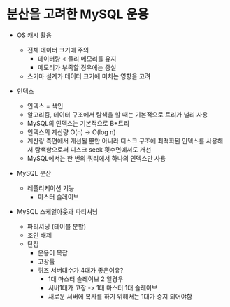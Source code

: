 # 분산을 고려한 MySQL 운용
- OS 캐시 활용
    - 전체 데이터 크기에 주의
        - 데이터량 < 물리 메모리를 유지
        - 메모리가 부족할 경우에는 증설
    - 스키마 설계가 데이터 크기에 미치는 영향을 고려

- 인덱스
    - 인덱스 = 색인
    - 알고리즘, 데이터 구조에서 탐색을 할 때는 기본적으로 트리가 널리 사용
    - MySQL의 인덱스는 기본적으로 B+트리
    - 인덱스의 계산량 O(n) -> O(log n)
    - 계산량 측면에서 개선될 뿐만 아니라 디스크 구조에 최적화된 인덱스를 사용해서 탐색함으로써 디스크 seek 횟수면에서도 개선
    - MySQL에서는 한 번의 쿼리에서 하나의 인덱스만 사용

- MySQL 분산
    - 레플리케이션 기능
        - 마스터 슬레이브

- MySQL 스케일아웃과 파티셔닝
    - 파티셔닝 (테이블 분할)
    - 조인 배제
    - 단점
        - 운용이 복잡
        - 고장률
        - 퀴즈 서버대수가 4대가 좋은이유?
            - 1대 마스터 슬레이브 2 일경우
            - 서버1대가 고장 -> 1대 마스터 1대 슬레이브
            - 새로운 서버에 복사를 하기 위해서는 1대가 중지 되어야함